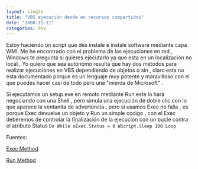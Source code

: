 ```yaml
---
layout: single
title: "VBS ejecución desde en recursos compartidos"
date: "2008-11-11"
categories: dev
---
```


Estoy haciendo un script que des instale e instale software mediante capa WMI. Me he encontrado con el problema de las ejecuciones en red , Windows te pregunta si quieres ejecutarlo ya que esta en un localización no local . Yo quiero que sea autónomo resulta que hay dos métodos para realizar ejecuciones en VBS dependiendo de objetos o sin , claro esta no esta documentado porque es un lenguaje muy potente y maravilloso con el que puedes hacer casi de todo pero una "mierda de Microsoft" .

Si ejecutamos un setup.exe en remoto mediante Run este lo hará negociando con una Shell , pero simula una ejecución de doble clic con lo que aparece la ventanita de advertencia , pero si usamos Exec no falla , es porque Exec devuelve un objeto y Run un simple codigo , con el Exec deberemos de controlar la finalización de la ejecución con un bucle contra el atributo Status `Do While oExec.Status = 0 WScript.Sleep 100 Loop`

Fuentes:

[Exec Method](https://msdn.microsoft.com/en-us/library/ateytk4a(VS.85).aspx)

[Run Method](https://msdn.microsoft.com/en-us/library/d5fk67ky(VS.85).aspx)
